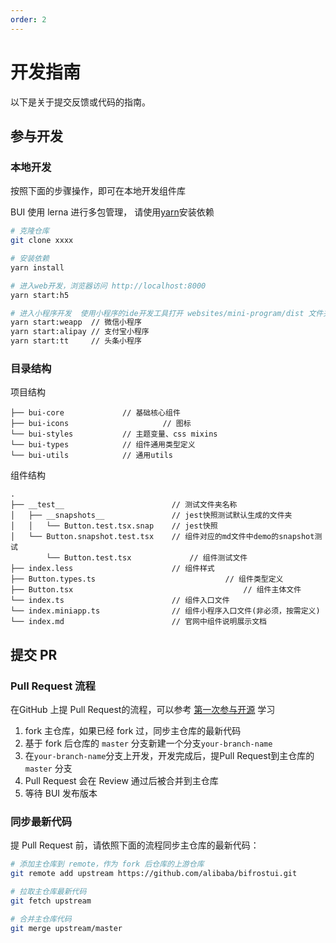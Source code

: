 ```yaml
---
order: 2
---
```


# 开发指南

以下是关于提交反馈或代码的指南。

## 参与开发

### 本地开发

按照下面的步骤操作，即可在本地开发组件库

BUI 使用 lerna 进行多包管理， 请使用[yarn](https://pnpm.io/)安装依赖

```bash
# 克隆仓库
git clone xxxx

# 安装依赖
yarn install

# 进入web开发，浏览器访问 http://localhost:8000
yarn start:h5

# 进入小程序开发  使用小程序的ide开发工具打开 websites/mini-program/dist 文件夹
yarn start:weapp  // 微信小程序
yarn start:alipay // 支付宝小程序
yarn start:tt     // 头条小程序

```

### 目录结构

项目结构

```
├── bui-core             // 基础核心组件
├── bui-icons 					  // 图标
└── bui-styles           // 主题变量、css mixins
└── bui-types            // 组件通用类型定义
└── bui-utils            // 通用utils
```

组件结构

```
.
├── __test__                      	// 测试文件夹名称
│   ├── __snapshots__             	// jest快照测试默认生成的文件夹
│   │   └── Button.test.tsx.snap  	// jest快照
│   └── Button.snapshot.test.tsx  	// 组件对应的md文件中demo的snapshot测试
		└── Button.test.tsx  	        // 组件测试文件
├── index.less                    	// 组件样式
├── Button.types.ts  							// 组件类型定义
├── Button.tsx 										// 组件主体文件
└── index.ts                      	// 组件入口文件
└── index.miniapp.ts              	// 组件小程序入口文件(非必须，按需定义)
└── index.md                      	// 官网中组件说明展示文档
```

## 提交 PR

### Pull Request 流程

在GitHub 上提 Pull Request的流程，可以参考 [第一次参与开源](https://github.com/firstcontributions/first-contributions) 学习

1. fork 主仓库，如果已经 fork 过，同步主仓库的最新代码
2. 基于 fork 后仓库的 `master` 分支新建一个分支`your-branch-name`
3. 在`your-branch-name`分支上开发，开发完成后，提Pull Request到主仓库的 `master` 分支
4. Pull Request 会在 Review 通过后被合并到主仓库
5. 等待 BUI 发布版本

### 同步最新代码

提 Pull Request 前，请依照下面的流程同步主仓库的最新代码：

```bash
# 添加主仓库到 remote，作为 fork 后仓库的上游仓库
git remote add upstream https://github.com/alibaba/bifrostui.git

# 拉取主仓库最新代码
git fetch upstream

# 合并主仓库代码
git merge upstream/master
```
